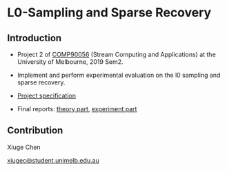 # L0-Sampling and Sparse Recovery

## Introduction

* Project 2 of [COMP90056](https://handbook.unimelb.edu.au/2019/subjects/comp90056) (Stream Computing and Applications) at the University of Melbourne, 2019 Sem2.

* Implement and perform experimental evaluation on the l0 sampling and sparse recovery.

* [Project specification](COMP90056_2019s2_AssignmentB.pdf)

* Final reports: [theory part](report/part1.pdf), [experiment part](report/report.pdf)

## Contribution
Xiuge Chen

xiugec@student.unimelb.edu.au
